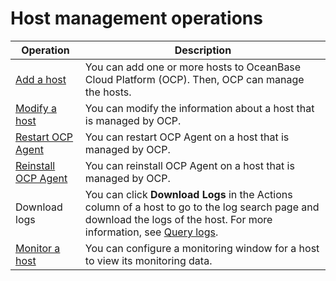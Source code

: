 Host management operations 
===============================================




|                             Operation                              |                                                                                                     Description                                                                                                      |
|--------------------------------------------------------------------|----------------------------------------------------------------------------------------------------------------------------------------------------------------------------------------------------------------------|
| [Add a host](2.add-a-host-1.md)          | You can add one or more hosts to OceanBase Cloud Platform (OCP). Then, OCP can manage the hosts.                                                                                                                     |
| [Modify a host](3.modify-host.md)       | You can modify the information about a host that is managed by OCP.                                                                                                                                                  |
| [Restart OCP Agent](4.restart-the-ocp-agent.md)   | You can restart OCP Agent on a host that is managed by OCP.                                                                                                                                                          |
| [Reinstall OCP Agent](5.reinstall-ocp-agent.md) | You can reinstall OCP Agent on a host that is managed by OCP.                                                                                                                                                        |
| Download logs                                                      | You can click **Download Logs** in the Actions column of a host to go to the log search page and download the logs of the host. For more information, see [Query logs](../11.system-management-features/13.log-query.md). |
| [Monitor a host](6.host-monitoring.md)      | You can configure a monitoring window for a host to view its monitoring data.                                                                                                                                        |



